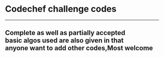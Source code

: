 # Codechef challenge codes 
------------------------------------------------------
Complete as well as partially accepted <br>
basic algos used are also given in that<br>
anyone want to add other codes,Most welcome
------------------------------------------------------